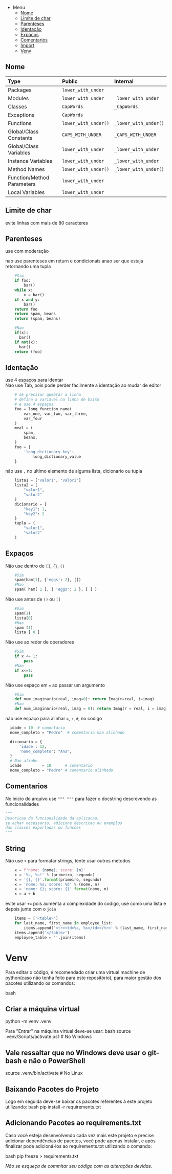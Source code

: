 - Menu
  - [Nome](#nome)
  - [Limite de char](#limite-de-char)
  - [Parenteses](#parenteses)
  - [Identação](#identação)
  - [Expaços](#expaços)
  - [Comentarios](#comentarios)
  - [Import](#import)
  - [Venv](#venv)

## Nome

| Type                       | Public               | Internal              |
| :------------------------- | :------------------- | :-------------------- |
| Packages                   | `lower_with_under`   |                       |
| Modules                    | `lower_with_under`   | `_lower_with_under`   |
| Classes                    | `CapWords`           | `_CapWords`           |
| Exceptions                 | `CapWords`           |                       |
| Functions                  | `lower_with_under()` | `_lower_with_under()` |
| Global/Class Constants     | `CAPS_WITH_UNDER`    | `_CAPS_WITH_UNDER`    |
| Global/Class Variables     | `lower_with_under`   | `_lower_with_under`   |
| Instance Variables         | `lower_with_under`   | `_lower_with_under`   |
| Method Names               | `lower_with_under()` | `_lower_with_under()` |
| Function/Method Parameters | `lower_with_under`   |                       |
| Local Variables            | `lower_with_under `  |                       |

## Limite de char

evite linhas com mais de 80 caracteres

## Parenteses

use com moderação

nao use parenteses em return e condicionais
anao ser que estaja retornando uma tupla

```py
    #Sim
    if foo:
        bar()
    while x:
        x = bar()
    if x and y:
        bar()
    return foo
    return spam, beans
    return (spam, beans)
```

```py
    #Nao
    if(x):
      bar()
    if not(x):
      bar()
    return (foo)
```

## Identação

use 4 espaços para identar
<br/>
Nao use Tab, pois pode perder facilmente a identação ao mudar de editor

```py
    # se precisar quebrar a linha
    # defina a variavel na linha de baixo
    # e use 4 espaços
    foo = long_function_name(
        var_one, var_two, var_three,
        var_four
    )
    meal = (
        spam,
        beans,
    )
    foo = {
        'long_dictionary_key':
            long_dictionary_value
    }
```

não use `,` no ultimo elemento de alguma lista, dicionario ou tupla

```py
    lista1 = ["valor1", "valor2"]
    lista2 = [
        "valor1",
        "valor2"
    ]
    dicionario = {
        "key1": 1,
        "key2": 2
    }
    tupla = (
        "valor1",
        "valor2"
    )
```

## Expaços

Não use dentro de `[]`, `{}`, `()`

```py
    #Sim
    spam(ham[1], {'eggs': 2}, [])
    #Nao
    spam( ham[ 1 ], { 'eggs': 2 }, [ ] )
```

Não use antes de `()` ou `[]`

```py
    #Sim
    spam(1)
    lista[0]
    #Nao
    spam (1)
    lista [ 0 ]
```

Não use ao redor de operadores

```py
    #Sim
    if x <= 1:
        pass
    #Nao
    if x<=1:
        pass
```

Não use espaço em `=` ao passar um argumento

```py
    #Sim
    def num_imaginario(real, imag=0): return Imag(r=real, i=imag)
    #Nao
    def num_imaginario(real, imag = 0): return Imag(r = real, i = imag)
```

não use espaço para alinhar `=`, `:`, `#`, no codigo

```py
  idade = 10  # comentario
  nome_completo = "Pedro"  # comentario nao alinhado

  dicionario = {
      'idade': 12,
      'nome_completo': "Ana",
  }
  # Nao alinhe
  idade         = 10      # comentario
  nome_completo = "Pedro" # comentario alinhado
```

## Comentarios

No inicio do arquivo use `""" """` para fazer o docstring descrevendo as funcionalidades

```py
"""
Descricao da funcionalidade da aplicacao,
se achar necessario, adicione descricao ou exemplos
das classes exportadas ou funcoes
"""
```

## String

Não use `+` para formatar strings, tente usar outros metodos

```py
    x = f'nome: {nome}; score: {n}'
    x = '%s, %s!' % (primeiro, segundo)
    x = '{}, {}'.format(primeiro, segundo)
    x = 'nome: %s; score: %d' % (nome, n)
    x = 'nome: {}; score: {}'.format(nome, n)
    x = a + b
```

evite usar `+=` pois aumenta a complexidade do codigo, use como uma lista e depois junte com o `join`

```py
    items = ['<table>']
    for last_name, first_name in employee_list:
        items.append('<tr><td>%s, %s</td></tr>' % (last_name, first_name))
    items.append('</table>')
    employee_table = ''.join(items)
```
# Venv
Para editar o código, é recomendado criar uma virtual machine de python(caso não tenha feito para este repositório), para maior gestão dos pacotes utilizando os comandos:

bash
## Criar a máquina virtual
python -m venv .venv

Para "Entrar" na máquina virtual deve-se usar:
bash
source .venv/Scripts/activate.ps1 # No Windows
## Vale ressaltar que no Windows deve usar o git-bash e não o PowerShell

source .venv/bin/activate # No Linux

## Baixando Pacotes do Projeto
Logo em seguida deve-se baixar os pacotes referentes à este projeto utilizando:
bash
pip install -r requirements.txt

## Adicionando Pacotes ao requirements.txt
Caso você esteja desenvolvendo cada vez mais este projeto e precise adicionar dependências de pacotes, você pode apenas instalar, e após finalizar pode adicioná-los ao requirements.txt utilizando o comando:

bash
pip freeze > requirements.txt

*Não se esqueça de commitar seu código com as alterações devidas.*